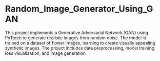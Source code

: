 # Random_Image_Generator_Using_GAN
This project implements a Generative Adversarial Network (GAN) using PyTorch to generate realistic images from random noise. The model is trained on a dataset of flower images, learning to create visually appealing synthetic images. The project includes data preprocessing, model training, loss visualization, and image generation.

